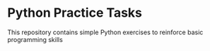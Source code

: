 
# Python Practice Tasks

This repository contains simple Python exercises to reinforce basic programming skills

